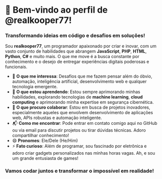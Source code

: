 # 🚀 Bem-vindo ao perfil de @realkooper77!

### Transformando ideias em código e desafios em soluções!

Sou **realkooper77**, um programador apaixonado por criar e inovar, com um vasto conjunto de habilidades que abrangem **JavaScript**, **PHP**, **HTML**, **Python**, **C#** e muito mais. O que me move é a busca constante por conhecimento e o desejo de entregar experiências digitais poderosas e funcionais.

- 👀 **O que me interessa**: Desafios que me fazem pensar além do óbvio, automação, inteligência artificial, desenvolvimento web e qualquer tecnologia emergente.
- 🌱 **O que estou aprendendo**: Estou sempre aprimorando minhas habilidades, explorando tecnologias de **machine learning**, **cloud computing** e aprimorando minha expertise em segurança cibernética.
- 💼 **O que procuro colaborar**: Estou em busca de projetos inovadores, especialmente aqueles que envolvem desenvolvimento de aplicações web, APIs robustas e automação inteligente.
- 📬 **Como me encontrar**: Pode entrar em contato comigo aqui no GitHub ou via email para discutir projetos ou tirar dúvidas técnicas. Adoro compartilhar conhecimento!
- 😄 **Pronomes**: Ele/Dele (He/Him)
- ⚡ **Fato curioso**: Além de programar, sou fascinado por eletrônica e adoro criar gadgets personalizados nas minhas horas vagas. Ah, e sou um grande entusiasta de games!

### Vamos codar juntos e transformar o impossível em realidade!
